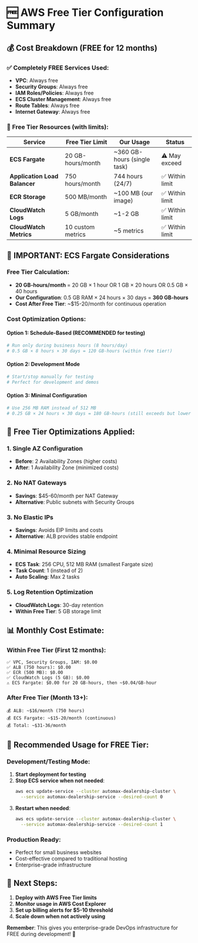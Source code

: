 # 🆓 AWS Free Tier Configuration Summary

## 💰 Cost Breakdown (FREE for 12 months)

### ✅ **Completely FREE Services Used:**
- **VPC**: Always free
- **Security Groups**: Always free  
- **IAM Roles/Policies**: Always free
- **ECS Cluster Management**: Always free
- **Route Tables**: Always free
- **Internet Gateway**: Always free

### 🎯 **Free Tier Resources (with limits):**

| Service | Free Tier Limit | Our Usage | Status |
|---------|----------------|-----------|---------|
| **ECS Fargate** | 20 GB-hours/month | ~360 GB-hours (single task) | ⚠️ May exceed |
| **Application Load Balancer** | 750 hours/month | 744 hours (24/7) | ✅ Within limit |
| **ECR Storage** | 500 MB/month | ~100 MB (our image) | ✅ Within limit |
| **CloudWatch Logs** | 5 GB/month | ~1-2 GB | ✅ Within limit |
| **CloudWatch Metrics** | 10 custom metrics | ~5 metrics | ✅ Within limit |

## 🚨 **IMPORTANT: ECS Fargate Considerations**

### **Free Tier Calculation:**
- **20 GB-hours/month** = 20 GB × 1 hour OR 1 GB × 20 hours OR 0.5 GB × 40 hours
- **Our Configuration**: 0.5 GB RAM × 24 hours × 30 days = **360 GB-hours**
- **Cost After Free Tier**: ~$15-20/month for continuous operation

### **Cost Optimization Options:**

#### **Option 1: Schedule-Based (RECOMMENDED for testing)**
```bash
# Run only during business hours (8 hours/day)
# 0.5 GB × 8 hours × 30 days = 120 GB-hours (within free tier!)
```

#### **Option 2: Development Mode**
```bash
# Start/stop manually for testing
# Perfect for development and demos
```

#### **Option 3: Minimal Configuration**
```bash
# Use 256 MB RAM instead of 512 MB
# 0.25 GB × 24 hours × 30 days = 180 GB-hours (still exceeds but lower cost)
```

## 🔧 **Free Tier Optimizations Applied:**

### **1. Single AZ Configuration**
- **Before**: 2 Availability Zones (higher costs)
- **After**: 1 Availability Zone (minimized costs)

### **2. No NAT Gateways**
- **Savings**: $45-60/month per NAT Gateway
- **Alternative**: Public subnets with Security Groups

### **3. No Elastic IPs**
- **Savings**: Avoids EIP limits and costs
- **Alternative**: ALB provides stable endpoint

### **4. Minimal Resource Sizing**
- **ECS Task**: 256 CPU, 512 MB RAM (smallest Fargate size)
- **Task Count**: 1 (instead of 2)
- **Auto Scaling**: Max 2 tasks

### **5. Log Retention Optimization**
- **CloudWatch Logs**: 30-day retention
- **Within Free Tier**: 5 GB storage limit

## 📊 **Monthly Cost Estimate:**

### **Within Free Tier (First 12 months):**
```
✅ VPC, Security Groups, IAM: $0.00
✅ ALB (750 hours): $0.00
✅ ECR (500 MB): $0.00
✅ CloudWatch Logs (5 GB): $0.00
⚠️ ECS Fargate: $0.00 for 20 GB-hours, then ~$0.04/GB-hour
```

### **After Free Tier (Month 13+):**
```
💰 ALB: ~$16/month (750 hours)
💰 ECS Fargate: ~$15-20/month (continuous)
💰 Total: ~$31-36/month
```

## 🎯 **Recommended Usage for FREE Tier:**

### **Development/Testing Mode:**
1. **Start deployment for testing**
2. **Stop ECS service when not needed**:
   ```bash
   aws ecs update-service --cluster automax-dealership-cluster \
     --service automax-dealership-service --desired-count 0
   ```
3. **Restart when needed**:
   ```bash
   aws ecs update-service --cluster automax-dealership-cluster \
     --service automax-dealership-service --desired-count 1
   ```

### **Production Ready:**
- Perfect for small business websites
- Cost-effective compared to traditional hosting
- Enterprise-grade infrastructure

## 🚀 **Next Steps:**

1. **Deploy with AWS Free Tier limits**
2. **Monitor usage in AWS Cost Explorer**
3. **Set up billing alerts for $5-10 threshold**
4. **Scale down when not actively using**

**Remember**: This gives you enterprise-grade DevOps infrastructure for FREE during development! 🎉
